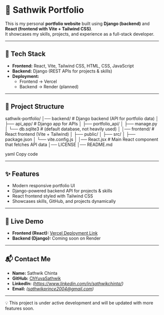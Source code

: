 # 🌟 Sathwik Portfolio

This is my personal **portfolio website** built using **Django (backend)** and **React (frontend with Vite + Tailwind CSS)**.  
It showcases my skills, projects, and experience as a full-stack developer.

---

## 🚀 Tech Stack
- **Frontend:** React, Vite, Tailwind CSS, HTML, CSS, JavaScript  
- **Backend:** Django (REST APIs for projects & skills)  
- **Deployment:**  
  - Frontend → Vercel  
  - Backend → Render (planned)  

---

## 📂 Project Structure
sathwik-portfolio/
│── backend/ # Django backend (API for portfolio data)
│ ├── api_app/ # Django app for APIs
│ ├── portfolio_api/
│ ├── manage.py
│ └── db.sqlite3 # (default database, not heavily used)
│
│── frontend/ # React frontend (Vite + Tailwind)
│ ├── public/
│ ├── src/
│ ├── package.json
│ └── vite.config.js
│
│── React.jsx # Main React component that fetches API data
│── LICENSE
│── README.md

yaml
Copy code

---

## ✨ Features
- Modern responsive portfolio UI  
- Django-powered backend API for projects & skills  
- React frontend styled with Tailwind CSS  
- Showcases skills, GitHub, and projects dynamically  

---

## 🔗 Live Demo
- **Frontend (React):** [Vercel Deployment Link]()  
- **Backend (Django):** Coming soon on Render  

---

## 📬 Contact Me
- **Name:** Sathwik Chinta  
- **GitHub:** [ChYuvaSathwik]()  
- **LinkedIn:** *(https://www.linkedin.com/in/sathwikchinta/)*  
- **Email:** *(sathwikprince2004@gmail.com)*  

---
💡 This project is under active development and will be updated with more features soon.
